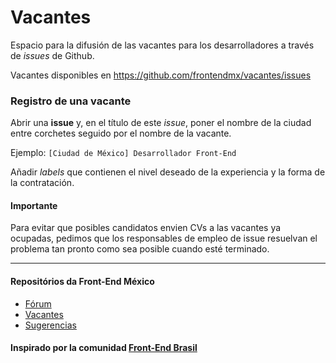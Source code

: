 # VacantesEspacio para la difusión de las vacantes para los desarrolladores a través de _issues_ de Github.Vacantes disponibles en https://github.com/frontendmx/vacantes/issues### Registro de una vacanteAbrir una **issue** y, en el título de este _issue_, poner el nombre de la ciudad entre corchetes seguido por el nombre de la vacante.Ejemplo: `[Ciudad de México] Desarrollador Front-End`Añadir _labels_ que contienen el nivel deseado de la experiencia y la forma de la contratación.#### ImportantePara evitar que posibles candidatos envien CVs a las vacantes ya ocupadas, pedimos que los responsables de empleo de issue resuelvan el problema tan pronto como sea posible cuando esté terminado. ________ #### Repositórios da Front-End México - [Fórum](https://github.com/frontendmx/forum) - [Vacantes](https://github.com/frontendmx/vacantes) - [Sugerencias](https://github.com/frontendmx/sugerencias) #### Inspirado por la comunidad [Front-End Brasil](https://github.com/frontendbr)